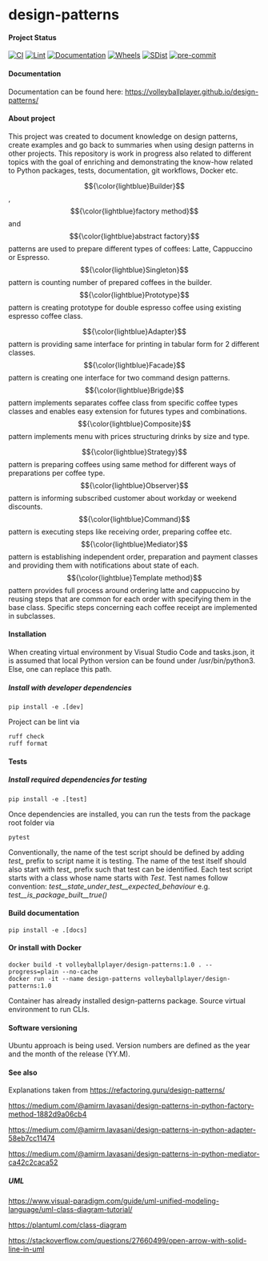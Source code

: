 # design-patterns

#### Project Status

[![CI](https://github.com/VolleyballPlayer/design-patterns/actions/workflows/ci.yml/badge.svg)](https://github.com/VolleyballPlayer/design-patterns/actions/workflows/ci.yml)
[![Lint](https://github.com/VolleyballPlayer/design-patterns/actions/workflows/linter.yml/badge.svg)](https://github.com/VolleyballPlayer/design-patterns/actions/workflows/linter.yml)
[![Documentation](https://github.com/VolleyballPlayer/design-patterns/actions/workflows/gh-pages.yml/badge.svg)](https://github.com/VolleyballPlayer/design-patterns/actions/workflows/gh-pages.yml)
[![Wheels](https://github.com/VolleyballPlayer/design-patterns/actions/workflows/wheels.yml/badge.svg)](https://github.com/VolleyballPlayer/design-patterns/actions/workflows/wheels.yml)
[![SDist](https://github.com/VolleyballPlayer/design-patterns/actions/workflows/sdist.yml/badge.svg)](https://github.com/VolleyballPlayer/design-patterns/actions/workflows/sdist.yml)
[![pre-commit](https://img.shields.io/badge/pre--commit-enabled-brightgreen?logo=pre-commit)](https://github.com/pre-commit/pre-commit)

#### Documentation

Documentation can be found here: https://volleyballplayer.github.io/design-patterns/

#### About project

This project was created to document knowledge on design patterns, create examples and go back to summaries when using design patterns in other projects. This repository is work in progress also related to different topics with the goal of enriching and demonstrating the know-how related to Python packages, tests, documentation, git workflows, Docker etc.

$${\color{lightblue}Builder}$$, $${\color{lightblue}factory method}$$ and $${\color{lightblue}abstract factory}$$ patterns are used to prepare
different types of coffees: Latte, Cappuccino or Espresso.
$${\color{lightblue}Singleton}$$ pattern is counting number of prepared coffees in the builder.
$${\color{lightblue}Prototype}$$ pattern is creating prototype for double espresso coffee using existing espresso coffee class.

$${\color{lightblue}Adapter}$$ pattern is providing same interface for printing in tabular form for 2 different classes.
$${\color{lightblue}Facade}$$ pattern is creating one interface for two command design patterns.
$${\color{lightblue}Brigde}$$ pattern implements separates coffee class from specific coffee types classes and enables easy extension
for futures types and combinations.
$${\color{lightblue}Composite}$$ pattern implements menu with prices structuring drinks by size and type.

$${\color{lightblue}Strategy}$$ pattern is preparing coffees using same method for
different ways of preparations per coffee type.
$${\color{lightblue}Observer}$$ pattern is informing subscribed customer about workday or weekend discounts.
$${\color{lightblue}Command}$$ pattern is executing steps like receiving order, preparing coffee etc.
$${\color{lightblue}Mediator}$$ pattern is establishing independent order, preparation and payment classes and providing them with notifications about state of each.
$${\color{lightblue}Template method}$$ pattern provides full process around ordering latte and cappuccino by reusing steps that
are common for each order with specifying them in the base class. Specific steps concerning each coffee receipt are implemented in subclasses.

#### Installation

When creating virtual environment by Visual Studio Code and tasks.json, it is assumed that local Python version can be found under /usr/bin/python3. Else, one can replace this path.

##### Install with developer dependencies

``` shell
pip install -e .[dev]
```

Project can be lint via

``` shell
ruff check
ruff format
```

#### Tests

##### Install required dependencies for testing

``` shell
pip install -e .[test]
```

Once dependencies are installed, you can run the tests from the package root folder via

``` shell
pytest
```

Conventionally, the name of the test script should be defined by adding *test_* prefix to script name it is testing. The name of the test itself should also start with *test_* prefix such that test can be identified. Each test script starts with a class whose name starts with *Test*. Test names follow convention: *test__state_under_test__expected_behaviour* e.g. *test__is_package_built__true()*

#### Build documentation

``` shell
pip install -e .[docs]
```

#### Or install with Docker

``` shell
docker build -t volleyballplayer/design-patterns:1.0 . --progress=plain --no-cache
docker run -it --name design-patterns volleyballplayer/design-patterns:1.0
```
Container has already installed design-patterns package. Source virtual environment to run CLIs.

#### Software versioning

Ubuntu approach is being used. Version numbers are defined as the year and the month of the release (YY.M).

#### See also

Explanations taken from https://refactoring.guru/design-patterns/

https://medium.com/@amirm.lavasani/design-patterns-in-python-factory-method-1882d9a06cb4

https://medium.com/@amirm.lavasani/design-patterns-in-python-adapter-58eb7cc11474

https://medium.com/@amirm.lavasani/design-patterns-in-python-mediator-ca42c2caca52

##### UML
https://www.visual-paradigm.com/guide/uml-unified-modeling-language/uml-class-diagram-tutorial/

https://plantuml.com/class-diagram

https://stackoverflow.com/questions/27660499/open-arrow-with-solid-line-in-uml
